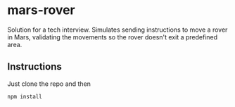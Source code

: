 # mars-rover

Solution for a tech interview. Simulates sending instructions to move a rover in Mars, validating the movements so the rover doesn't exit a predefined area.

## Instructions

Just clone the repo and then

```
npm install
```

